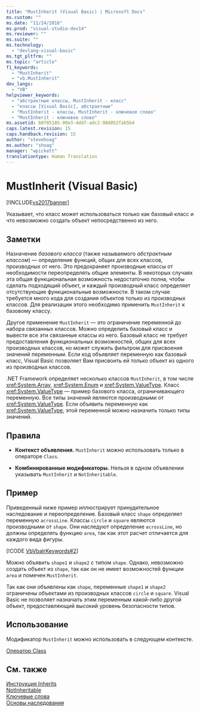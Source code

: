 ```yaml
---
title: "MustInherit (Visual Basic) | Microsoft Docs"
ms.custom: ""
ms.date: "11/24/2016"
ms.prod: "visual-studio-dev14"
ms.reviewer: ""
ms.suite: ""
ms.technology: 
  - "devlang-visual-basic"
ms.tgt_pltfrm: ""
ms.topic: "article"
f1_keywords: 
  - "MustInherit"
  - "vb.MustInherit"
dev_langs: 
  - "VB"
helpviewer_keywords: 
  - "абстрактные классы, MustInherit - класс"
  - "классы [Visual Basic], абстрактные"
  - "MustInherit - классы, MustInherit - ключевое слово"
  - "MustInherit - ключевое слово"
ms.assetid: b8f05185-90e3-4dd7-adc2-90d852fab5b4
caps.latest.revision: 15
caps.handback.revision: 15
author: "stevehoag"
ms.author: "shoag"
manager: "wpickett"
translationtype: Human Translation
---
```

# MustInherit (Visual Basic)
[!INCLUDE[vs2017banner](../../../csharp/includes/vs2017banner.md)]

Указывает, что класс может использоваться только как базовый класс и что невозможно создать объект непосредственно из него.  
  
## Заметки  
 Назначение *базового класса* \(также называемого *абстрактным классом*\) — определение функций, общих для всех классов, производных от него.  Это предохраняет производные классы от необходимости переопределять общие элементы.  В некоторых случаях эта общая функциональная возможность недостаточно полна, чтобы сделать подходящий объект, и каждый производный класс определяет отсутствующие функциональные возможности.  В таком случае требуется много кода для создания объектов только из производных классов.  Для реализации этого необходимо применить `MustInherit` к базовому классу.  
  
 Другое применение `MustInherit` — это ограничение переменной до набора связанных классов.  Можно определить базовый класс и вывести все эти связанные классы из него.  Базовый класс не требует предоставления функциональных возможностей, общих для всех производных классов, но может служить фильтром для присвоения значений переменным.  Если код объявляет переменную как базовый класс, Visual Basic позволяет Вам присвоить ей только объект из одного из производных классов.  
  
 .NET Framework определяет несколько классов `MustInherit`, в том числе <xref:System.Array>, <xref:System.Enum> и <xref:System.ValueType>.  Класс <xref:System.ValueType> — пример базового класса, ограничивающего переменную.  Все типы значений являются производными от <xref:System.ValueType>.  Если объявить переменную как <xref:System.ValueType>, этой переменной можно назначить только типы значений.  
  
## Правила  
  
-   **Контекст объявления.** `MustInherit` можно использовать только в операторе `Class`.  
  
-   **Комбинированные модификаторы.** Нельзя в одном объявлении указывать `MustInherit` и `NotInheritable`.  
  
## Пример  
 Приведенный ниже пример иллюстрирует принудительное наследование и переопределение.  Базовый класс `shape` определяет переменную `acrossLine`.  Классы `circle` и `square` являются производными от `shape`.  Они наследуют определение `acrossLine`, но должны определять функцию `area`, так как этот расчет отличается для каждого вида фигуры.  
  
 [!CODE [VbVbalrKeywords#2](../CodeSnippet/VS_Snippets_VBCSharp/VbVbalrKeywords#2)]  
  
 Можно объявить `shape1` и `shape2` с типом `shape`.  Однако, невозможно создать объект из `shape`, так как он не имеет возможностей функции `area` и помечен `MustInherit`.  
  
 Так как они объявлены как `shape`, переменные `shape1` и `shape2` ограничены объектами из производных классов `circle` и `square`.  Visual Basic не позволяет назначать этим переменным какой\-либо другой объект, предоставляющий высокий уровень безопасности типов.  
  
## Использование  
 Модификатор `MustInherit` можно использовать в следующем контексте.  
  
 [Оператор Class](../../../visual-basic/language-reference/statements/class-statement.md)  
  
## См. также  
 [Инструкция Inherits](../../../visual-basic/language-reference/statements/inherits-statement.md)   
 [NotInheritable](../../../visual-basic/language-reference/modifiers/notinheritable.md)   
 [Ключевые слова](../../../visual-basic/language-reference/keywords/index.md)   
 [Основы наследования](../../../visual-basic/programming-guide/language-features/objects-and-classes/inheritance-basics.md)